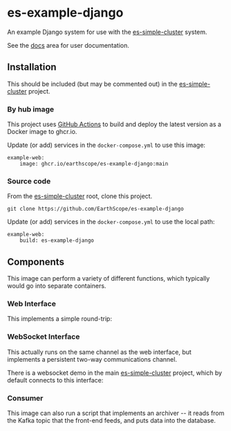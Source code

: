 # es-example-django

An example Django system for use with the [es-simple-cluster](https://github.com/EarthScope/es-simple-cluster/) system.

See the [docs](docs) area for user documentation.

## Installation

This should be included (but may be commented out) in the [es-simple-cluster](https://github.com/EarthScope/es-simple-cluster/) project.

### By hub image

This project uses [GitHub Actions](https://github.com/EarthScope/es-example-django/actions/workflows/docker-publish.yml) to build and deploy the latest version as a Docker image to ghcr.io.

Update (or add) services in the `docker-compose.yml` to use this image:

    example-web:
        image: ghcr.io/earthscope/es-example-django:main

### Source code

From the [es-simple-cluster](https://github.com/EarthScope/es-simple-cluster/) root, clone this project.

    git clone https://github.com/EarthScope/es-example-django

Update (or add) services in the `docker-compose.yml` to use the local path:

    example-web:
        build: es-example-django

## Components

This image can perform a variety of different functions, which typically would go into separate containers.

### Web Interface

This implements a simple round-trip:

### WebSocket Interface

This actually runs on the same channel as the web interface, but implements a persistent two-way communications channel.

There is a websocket demo in the main [es-simple-cluster](https://github.com/EarthScope/es-simple-cluster/) project, which by default connects to this interface:

### Consumer

This image can also run a script that implements an archiver -- it reads from the Kafka topic that the front-end feeds, and puts data into the database.